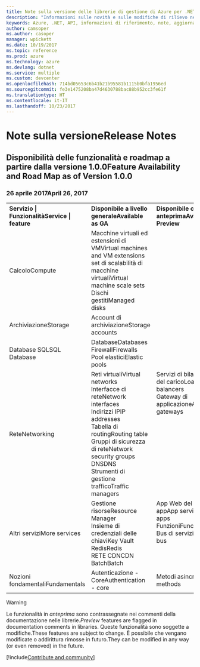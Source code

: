 ```yaml
---
title: Note sulla versione delle librerie di gestione di Azure per .NET | Microsoft Docs
description: "Informazioni sulle novità e sulle modifiche di rilievo nelle librerie di gestione di Azure per .NET."
keywords: Azure, .NET, API, informazioni di riferimento, note, aggiornamenti, deprecare
author: camsoper
ms.author: casoper
manager: wpickett
ms.date: 10/19/2017
ms.topic: reference
ms.prod: azure
ms.technology: azure
ms.devlang: dotnet
ms.service: multiple
ms.custom: devcenter
ms.openlocfilehash: 714bd05653c6b41b21b95581b1115b0bfa1956ed
ms.sourcegitcommit: fe3e1475208ba47d4630788bac88b952cc3fe61f
ms.translationtype: HT
ms.contentlocale: it-IT
ms.lasthandoff: 10/23/2017
---
```

# <a name="release-notes"></a><span data-ttu-id="8b2cc-104">Note sulla versione</span><span class="sxs-lookup"><span data-stu-id="8b2cc-104">Release Notes</span></span> 

## <a name="feature-availability-and-road-map-as-of-version-100"></a><span data-ttu-id="8b2cc-105">Disponibilità delle funzionalità e roadmap a partire dalla versione 1.0.0</span><span class="sxs-lookup"><span data-stu-id="8b2cc-105">Feature Availability and Road Map as of Version 1.0.0</span></span> ##
### <a name="april-26-2017"></a><span data-ttu-id="8b2cc-106">26 aprile 2017</span><span class="sxs-lookup"><span data-stu-id="8b2cc-106">April 26, 2017</span></span>

<table>
  <tr>
    <th align="left"><span data-ttu-id="8b2cc-107">Servizio | Funzionalità</span><span class="sxs-lookup"><span data-stu-id="8b2cc-107">Service | feature</span></span></th>
    <th align="left"><span data-ttu-id="8b2cc-108">Disponibile a livello generale</span><span class="sxs-lookup"><span data-stu-id="8b2cc-108">Available as GA</span></span></th>
    <th align="left"><span data-ttu-id="8b2cc-109">Disponibile come anteprima</span><span class="sxs-lookup"><span data-stu-id="8b2cc-109">Available as Preview</span></span></th>
    <th align="left"><span data-ttu-id="8b2cc-110">Presto disponibile</span><span class="sxs-lookup"><span data-stu-id="8b2cc-110">Coming soon</span></span></th>
  </tr>
  <tr>
    <td><span data-ttu-id="8b2cc-111">Calcolo</span><span class="sxs-lookup"><span data-stu-id="8b2cc-111">Compute</span></span></td>
    <td><span data-ttu-id="8b2cc-112">Macchine virtuali ed estensioni di VM</span><span class="sxs-lookup"><span data-stu-id="8b2cc-112">Virtual machines and VM extensions</span></span><br><span data-ttu-id="8b2cc-113">set di scalabilità di macchine virtuali</span><span class="sxs-lookup"><span data-stu-id="8b2cc-113">Virtual machine scale sets</span></span><br><span data-ttu-id="8b2cc-114">Dischi gestiti</span><span class="sxs-lookup"><span data-stu-id="8b2cc-114">Managed disks</span></span></td>
    <td></td>
    <td valign="top"><span data-ttu-id="8b2cc-115">Servizi contenitore di Azure</span><span class="sxs-lookup"><span data-stu-id="8b2cc-115">Azure container services</span></span><br><span data-ttu-id="8b2cc-116">Registro contenitori di Azure</span><span class="sxs-lookup"><span data-stu-id="8b2cc-116">Azure container registry</span></span></td>
  </tr>
  <tr>
    <td><span data-ttu-id="8b2cc-117">Archiviazione</span><span class="sxs-lookup"><span data-stu-id="8b2cc-117">Storage</span></span></td>
    <td><span data-ttu-id="8b2cc-118">Account di archiviazione</span><span class="sxs-lookup"><span data-stu-id="8b2cc-118">Storage accounts</span></span></td>
    <td></td>
    <td><span data-ttu-id="8b2cc-119">Crittografia</span><span class="sxs-lookup"><span data-stu-id="8b2cc-119">Encryption</span></span></td>
  </tr>
  <tr>
    <td><span data-ttu-id="8b2cc-120">Database SQL</span><span class="sxs-lookup"><span data-stu-id="8b2cc-120">SQL Database</span></span></td>
    <td><span data-ttu-id="8b2cc-121">Database</span><span class="sxs-lookup"><span data-stu-id="8b2cc-121">Databases</span></span><br><span data-ttu-id="8b2cc-122">Firewall</span><span class="sxs-lookup"><span data-stu-id="8b2cc-122">Firewalls</span></span><br><span data-ttu-id="8b2cc-123">Pool elastici</span><span class="sxs-lookup"><span data-stu-id="8b2cc-123">Elastic pools</span></span></td>
    <td></td>
    <td valign="top"></td>
  </tr>
  <tr>
    <td><span data-ttu-id="8b2cc-124">Rete</span><span class="sxs-lookup"><span data-stu-id="8b2cc-124">Networking</span></span></td>
    <td><span data-ttu-id="8b2cc-125">Reti virtuali</span><span class="sxs-lookup"><span data-stu-id="8b2cc-125">Virtual networks</span></span><br><span data-ttu-id="8b2cc-126">Interfacce di rete</span><span class="sxs-lookup"><span data-stu-id="8b2cc-126">Network interfaces</span></span><br><span data-ttu-id="8b2cc-127">Indirizzi IP</span><span class="sxs-lookup"><span data-stu-id="8b2cc-127">IP addresses</span></span><br><span data-ttu-id="8b2cc-128">Tabella di routing</span><span class="sxs-lookup"><span data-stu-id="8b2cc-128">Routing table</span></span><br><span data-ttu-id="8b2cc-129">Gruppi di sicurezza di rete</span><span class="sxs-lookup"><span data-stu-id="8b2cc-129">Network security groups</span></span><br><span data-ttu-id="8b2cc-130">DNS</span><span class="sxs-lookup"><span data-stu-id="8b2cc-130">DNS</span></span><br><span data-ttu-id="8b2cc-131">Strumenti di gestione traffico</span><span class="sxs-lookup"><span data-stu-id="8b2cc-131">Traffic managers</span></span></td>
    <td valign="top"><span data-ttu-id="8b2cc-132">Servizi di bilanciamento del carico</span><span class="sxs-lookup"><span data-stu-id="8b2cc-132">Load balancers</span></span><br><span data-ttu-id="8b2cc-133">Gateway di applicazione</span><span class="sxs-lookup"><span data-stu-id="8b2cc-133">Application gateways</span></span></td>
    <td valign="top"></td>
  </tr>
  <tr>
    <td><span data-ttu-id="8b2cc-134">Altri servizi</span><span class="sxs-lookup"><span data-stu-id="8b2cc-134">More services</span></span></td>
    <td><span data-ttu-id="8b2cc-135">Gestione risorse</span><span class="sxs-lookup"><span data-stu-id="8b2cc-135">Resource Manager</span></span><br><span data-ttu-id="8b2cc-136">Insieme di credenziali delle chiavi</span><span class="sxs-lookup"><span data-stu-id="8b2cc-136">Key Vault</span></span><br><span data-ttu-id="8b2cc-137">Redis</span><span class="sxs-lookup"><span data-stu-id="8b2cc-137">Redis</span></span><br><span data-ttu-id="8b2cc-138">RETE CDN</span><span class="sxs-lookup"><span data-stu-id="8b2cc-138">CDN</span></span><br><span data-ttu-id="8b2cc-139">Batch</span><span class="sxs-lookup"><span data-stu-id="8b2cc-139">Batch</span></span></td>
    <td valign="top"><span data-ttu-id="8b2cc-140">App Web del servizio app</span><span class="sxs-lookup"><span data-stu-id="8b2cc-140">App service - Web apps</span></span><br><span data-ttu-id="8b2cc-141">Funzioni</span><span class="sxs-lookup"><span data-stu-id="8b2cc-141">Functions</span></span><br><span data-ttu-id="8b2cc-142">Bus di servizio</span><span class="sxs-lookup"><span data-stu-id="8b2cc-142">Service bus</span></span></td>
    <td valign="top"><span data-ttu-id="8b2cc-143">Monitorare</span><span class="sxs-lookup"><span data-stu-id="8b2cc-143">Monitor</span></span><br><span data-ttu-id="8b2cc-144">Controllo degli accessi in base al ruolo per Graph</span><span class="sxs-lookup"><span data-stu-id="8b2cc-144">Graph RBAC</span></span><br><span data-ttu-id="8b2cc-145">DocumentDB</span><span class="sxs-lookup"><span data-stu-id="8b2cc-145">DocumentDB</span></span><br><span data-ttu-id="8b2cc-146">Utilità di pianificazione</span><span class="sxs-lookup"><span data-stu-id="8b2cc-146">Scheduler</span></span></td>
  </tr>
  <tr>
    <td><span data-ttu-id="8b2cc-147">Nozioni fondamentali</span><span class="sxs-lookup"><span data-stu-id="8b2cc-147">Fundamentals</span></span></td>
    <td><span data-ttu-id="8b2cc-148">Autenticazione - Core</span><span class="sxs-lookup"><span data-stu-id="8b2cc-148">Authentication - core</span></span></td>
    <td><span data-ttu-id="8b2cc-149">Metodi asincroni</span><span class="sxs-lookup"><span data-stu-id="8b2cc-149">Async methods</span></span></td>
    <td valign="top"></td>
  </tr>
</table>

> [!WARNING] 
> <span data-ttu-id="8b2cc-150">Le funzionalità in *anteprima* sono contrassegnate nei commenti della documentazione nelle librerie.</span><span class="sxs-lookup"><span data-stu-id="8b2cc-150">*Preview* features are flagged in documentation comments in libraries.</span></span> <span data-ttu-id="8b2cc-151">Queste funzionalità sono soggette a modifiche.</span><span class="sxs-lookup"><span data-stu-id="8b2cc-151">These features are subject to change.</span></span> <span data-ttu-id="8b2cc-152">È possibile che vengano modificate o addirittura rimosse in futuro.</span><span class="sxs-lookup"><span data-stu-id="8b2cc-152">They can be modified in any way (or even removed) in the future.</span></span>

[!include[Contribute and community](includes/contribute.md)]
